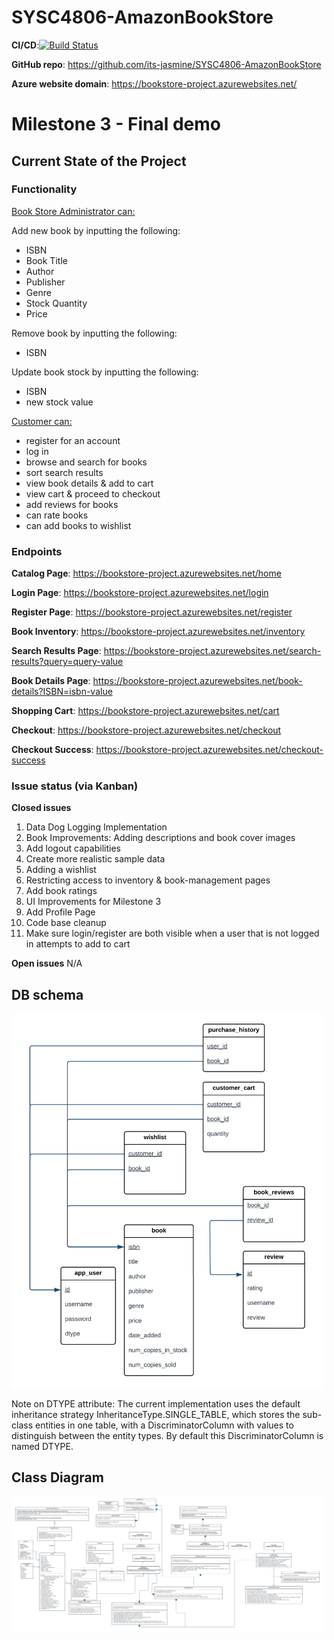 # SYSC4806-AmazonBookStore

**CI/CD**:[![Build Status](https://github.com/its-jasmine/SYSC4806-AmazonBookStore/actions/workflows/maven.yml/badge.svg)](https://github.com/its-jasmine/SYSC4806-AmazonBookStore/actions)

**GitHub repo**: https://github.com/its-jasmine/SYSC4806-AmazonBookStore

**Azure website domain**: https://bookstore-project.azurewebsites.net/

# Milestone 3 - Final demo

## Current State of the Project

### Functionality

<ins>Book Store Administrator can:</ins>

Add new book by inputting the following:
- ISBN
- Book Title
- Author
- Publisher
- Genre
- Stock Quantity
- Price

Remove book by inputting the following:
- ISBN

Update book stock by inputting the following:
- ISBN
- new stock value

<ins>Customer can:</ins>
- register for an account
- log in
- browse and search for books
- sort search results
- view book details & add to cart 
- view cart & proceed to checkout
- add reviews for books
- can rate books
- can add books to wishlist



### Endpoints 
**Catalog Page**: https://bookstore-project.azurewebsites.net/home

**Login Page**: https://bookstore-project.azurewebsites.net/login

**Register Page**: https://bookstore-project.azurewebsites.net/register

**Book Inventory**: https://bookstore-project.azurewebsites.net/inventory

**Search Results Page**: https://bookstore-project.azurewebsites.net/search-results?query=query-value

**Book Details Page**: https://bookstore-project.azurewebsites.net/book-details?ISBN=isbn-value

**Shopping Cart**: https://bookstore-project.azurewebsites.net/cart

**Checkout**: https://bookstore-project.azurewebsites.net/checkout

**Checkout Success**: https://bookstore-project.azurewebsites.net/checkout-success



### Issue status (via Kanban) 
**Closed issues**
1. Data Dog Logging Implementation
2. Book Improvements: Adding descriptions and book cover images
3. Add logout capabilities
4. Create more realistic sample data
5. Adding a wishlist
6. Restricting access to inventory & book-management pages
7. Add book ratings
8. UI Improvements for Milestone 3
9. Add Profile Page
10. Code base cleanup
11. Make sure login/register are both visible when a user that is not logged in attempts to add to cart
 


**Open issues** 
N/A

## DB schema
<img src="src/main/resources/diagrams/db-schema-m3.png" alt="Alt text" width="500">


Note on DTYPE attribute: The current implementation uses the default inheritance strategy InheritanceType.SINGLE_TABLE, 
which stores the sub-class entities in one table, with a DiscriminatorColumn with values to distinguish between the entity types.
By default this DiscriminatorColumn is named DTYPE. 

## Class Diagram
<img src="src/main/resources/diagrams/class-diagram-m3.png" alt="Alt text" width="500">




